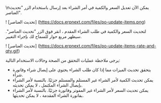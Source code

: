 \nيمكن الآن تعديل السعر والكمية في أمر الشراء بعد إرسال باستخدام الزر "تحديث العناصر".

! [تحديث العناصر] (https://docs.erpnext.com/files/po-update-items.png)

لتحديث السعر والكمية في طلب الشراء المقدم ، انقر فوق الزر "تحديث العناصر". سيظهر مربع حوار للسماح لك بإجراء التغيير.

! [تحديث العناصر] (https://docs.erpnext.com/files/po-update-items-rate-and-qty.gif)

يرجى ملاحظة عمليات التحقق من الصحة وحالات الاستخدام التالية:

* يتحقق تحديث الميزات مما إذا كان طلب الشراء يحتوي على إيصال شراء وفاتورة شراء.
* يمكن تحديث الكمية لأمر الشراء غير المستلم والمستلم جزئيًا. بالنسبة لأمر الشراء بإيصال الشراء المكتمل ، لا يمكن تحديثه.
* يمكن تحديث السعر لأمر الشراء غير المفوتر وفاتورة جزئيًا. بالنسبة لأمر الشراء بفاتورة الشراء المقدمة ، لا يمكن تحديثها.